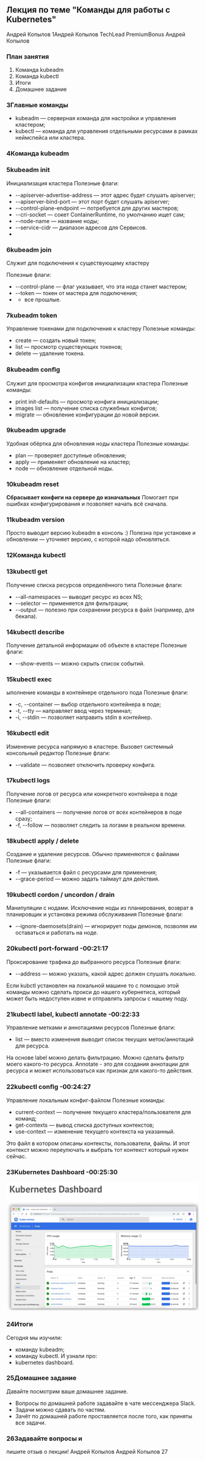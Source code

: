 ## Лекция по теме "Команды для работы с Kubernetes"

Андрей
Копылов
1Андрей Копылов
TechLead
PremiumBonus
Андрей Копылов

### План занятия
1. Команда kubeadm
2. Команда kubectl
3. Итоги
4. Домашнее задание

### 3Главные команды
- kubeadm — серверная команда для настройки и управления кластером;
- kubectl — команда для управления отдельными ресурсами в рамках неймспейса или кластера.

### 4Команда kubeadm

### 5kubeadm init
Инициализация кластера
Полезные флаги:
* --apiserver-advertise-address — этот адрес будет слушать apiserver;
* --apiserver-bind-port — этот порт будет слушать apiserver;
* --control-plane-endpoint — потребуется для других мастеров;
* --cri-socket — сокет ContainerRuntime, по умолчанию ищет сам;
* --node-name — название ноды;
* --service-cidr — диапазон адресов для Сервисов.
* 
### 6kubeadm join
Служит для подключения к существующему кластеру

Полезные флаги:
* --control-plane — флаг указывает, что эта нода станет мастером;
* --token — токен от мастера для подключения;
* + все прошлые.

### 7kubeadm token

Управление токенами для подключения к кластеру
Полезные команды:
* create — создать новый токен;
* list — просмотр существующих токенов;
* delete — удаление токена.

### 8kubeadm conﬁg
Служит для просмотра конфигов инициализации кластера
Полезные команды:
* print init-defaults — просмотр конфига инициализации;
* images list — получение списка служебных конфигов;
* migrate — обновление конфигурации до новой версии.

### 9kubeadm upgrade
Удобная обёртка для обновления ноды кластера
Полезные команды:
* plan — проверяет доступные обновления;
* apply — применяет обновление на кластер;
* node — обновление отдельной ноды.

### 10kubeadm reset
**Сбрасывает конфиги на сервере до изначальных**
Помогает при ошибках конфигурирования и позволяет
начать всё сначала.

### 11kubeadm version
Просто выводит версию kubeadm в консоль :)
Полезна при установке и обновлении — уточняет версию, с
которой надо обновляться.

### 12Команда kubectl

### 13kubectl get
Получение списка ресурсов определённого типа
Полезные флаги:
* --all-namespaces — выводит ресурс из всех NS;
* --selector — применяется для фильтрации;
* --output — полезно при сохранении ресурса в файл
(например, для бекапа).

### 14kubectl describe
Получение детальной информации об объекте в кластере
Полезные флаги:
* --show-events — можно скрыть список событий.

### 15kubectl exec
ыполнение команды в контейнере отдельного пода
Полезные флаги:
* -с, --container — выбор отдельного контейнера в поде;
* -t, --tty — направляет ввод через терминал;
* -i, --stdin — позволяет направить stdin в контейнер.

### 16kubectl edit
Изменение ресурса напрямую в кластере. Вызовет
системный консольный редактор
Полезные флаги:
* --validate — позволяет отключить проверку конфига.

### 17kubectl logs
Получение логов от ресурса или конкретного контейнера
в поде
Полезные флаги:
* --all-containers — получение логов от всех контейнеров в поде сразу;
* -f, --follow — позволяет следить за логами в реальном времени.

### 18kubectl apply / delete
Создание и удаление ресурсов. Обычно применяются с файлами
Полезные флаги:
* -f — указывается файл с ресурсами для применения;
* --grace-period — можно задать таймаут для действия.

### 19kubectl cordon / uncordon / drain
Манипуляции с нодами. Исключение ноды из планирования,
возврат в планировщик и установка режима обслуживания
Полезные флаги:
* --ignore-daemosets(drain) — игнорирует поды демонов,
позволяя им оставаться и работать на ноде.

### 20kubectl port-forward      -00:21:17
Проксирование трафика до выбранного ресурса
Полезные флаги:
* --address — можно указать, какой адрес должен слушать
локально.

Если kubctl установлен на локальной машине то с помощью этой команды можно сделать прокси до нашего кубернетиса,
который может быть недоступен извне и отправлять запросы с нашему поду.

### 21kubectl label, kubectl annotate      -00:22:33
Управление метками и аннотациями ресурсов
Полезные флаги:
* list — вместо изменения выводит список текущих меток/аннотаций для ресурса.

На основе label можно делать фильтрацию. Можно сделать фильтр моего какого-то ресурса. 
Annotate - это для создания аннотации для ресурса и может использоваться как признак для какого-то действия.

### 22kubectl conﬁg     -00:24:27
Управление локальным конфиг-файлом
Полезные команды:
- current-context — получение текущего кластера/пользователя для команд;
- get-contexts — вывод списка доступных контекстов;
- use-context — изменение текущего контекста на указанный.

Это файл в котором описаны контексты, пользователи, файлы. И этот контекст можно переулючать и выбрать тот контекст который нужен сейчас.

### 23Kubernetes Dashboard      -00:25:30
![commands_01](/12-kubernetes-02-commands/Files/commands_01.png)

### 24Итоги
Сегодня мы изучили:
- команду kubeadm;
- команду kubectl.
И узнали про:
- kubernetes dashboard.

### 25Домашнее задание
Давайте посмотрим ваше домашнее задание.
- Вопросы по домашней работе задавайте в чате мессенджера
Slack.
- Задачи можно сдавать по частям.
- Зачёт по домашней работе проставляется после того, как приняты
все задачи.

### 26Задавайте вопросы и
пишите отзыв о лекции!
Андрей Копылов
Андрей Копылов
27
